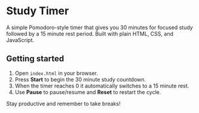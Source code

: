 # Study Timer

A simple Pomodoro-style timer that gives you 30 minutes for focused study followed by a 15 minute rest period. Built with plain HTML, CSS, and JavaScript.

## Getting started

1. Open `index.html` in your browser.
2. Press **Start** to begin the 30 minute study countdown.
3. When the timer reaches 0 it automatically switches to a 15 minute rest.
4. Use **Pause** to pause/resume and **Reset** to restart the cycle.

Stay productive and remember to take breaks!
